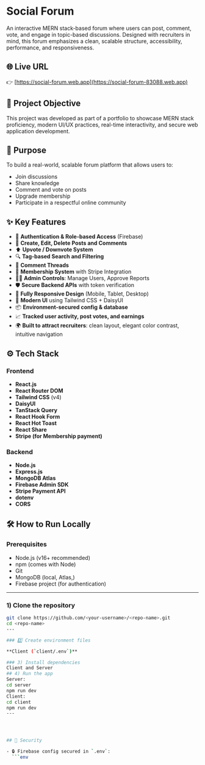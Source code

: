 # Social Forum

An interactive MERN stack-based forum where users can post, comment, vote, and engage in topic-based discussions. Designed with recruiters in mind, this forum emphasizes a clean, scalable structure, accessibility, performance, and responsiveness.

## 🌐 Live URL

👉 [https://social-forum.web.app](https://social-forum-83088.web.app)

## 🎯 Project Objective

This project was developed as part of a portfolio to showcase MERN stack proficiency, modern UI/UX practices, real-time interactivity, and secure web application development.

## 🧠 Purpose

To build a real-world, scalable forum platform that allows users to:
- Join discussions
- Share knowledge
- Comment and vote on posts
- Upgrade membership
- Participate in a respectful online community

## ✨ Key Features

- 🔐 **Authentication & Role-based Access** (Firebase)
- 📝 **Create, Edit, Delete Posts and Comments**
- ⬆️ **Upvote / Downvote System**
- 🔍 **Tag-based Search and Filtering**
- 💬 **Comment Threads**
- 💎 **Membership System** with Stripe Integration
- 🧑‍💻 **Admin Controls**: Manage Users, Approve Reports
- 🛡️ **Secure Backend APIs** with token verification
- 📱 **Fully Responsive Design** (Mobile, Tablet, Desktop)
- 🎨 **Modern UI** using Tailwind CSS + DaisyUI
- 📦 **Environment-secured config & database**
- 📈 **Tracked user activity, post votes, and earnings**
- 🌍 **Built to attract recruiters**: clean layout, elegant color contrast, intuitive navigation

## ⚙️ Tech Stack

### Frontend

- **React.js**
- **React Router DOM**
- **Tailwind CSS** (v4)
- **DaisyUI**
- **TanStack Query**
- **React Hook Form**
- **React Hot Toast**
- **React Share**
- **Stripe (for Membership payment)**

### Backend

- **Node.js**
- **Express.js**
- **MongoDB Atlas**
- **Firebase Admin SDK**
- **Stripe Payment API**
- **dotenv**
- **CORS**
## 🛠 How to Run Locally

### Prerequisites
- Node.js (v16+ recommended)
- npm (comes with Node)
- Git
- MongoDB (local, Atlas,)
- Firebase project (for authentication)

---

### 1) Clone the repository
```bash
git clone https://github.com/<your-username>/<repo-name>.git
cd <repo-name>
---

### 2️⃣ Create environment files

**Client (`client/.env`)**  

### 3) Install dependencies
Client and Server
## 4) Run the app
Server:
cd server
npm run dev
Client:
cd client
npm run dev
---




## 🔐 Security

- 🔒 Firebase config secured in `.env`:
  ```env


